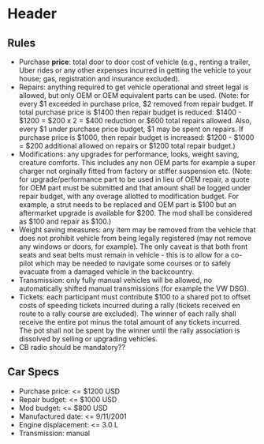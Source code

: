 <!-- TITLE: Rally Cars -->
<!-- SUBTITLE: A quick summary of Rally Cars -->

# Header

## Rules
* Purchase **price**: total door to door cost of vehicle (e.g., renting a trailer, Uber rides or any other expenses incurred in getting the vehicle to your house; gas, registration and insurance excluded).
* Repairs: anything required to get vehicle operational and street legal is allowed, but only OEM or OEM equivalent parts can be used. (Note: for every $1 exceeded in purchase price, $2 removed from repair budget. If total purchase price is $1400 then repair budget is reduced: $1400 - $1200 = $200 x 2 = $400 reduction or $600 total repairs allowed.  Also, every $1 under purchase price budget, $1 may be spent on repairs. If purchase price is $1000, then repair budget is increased: $1200 - $1000 = $200 additional allowed on repairs or $1200 total repair budget.)
* Modifications: any upgrades for performance, looks, weight saving, creature comforts. This includes any non OEM parts for example a super charger not orginally fitted from factory or stiffer suspension etc.  (Note: for upgrade/performance part to be used in lieu of OEM repair, a quote for OEM part must be submitted and that amount shall be logged under repair budget, with any overage allotted to modification budget. For example, a strut needs to be replaced and OEM part is $100 but an aftermarket upgrade is available for $200.  The mod shall be considered as $100 and repair as $100.)
* Weight saving measures: any item may be removed from the vehicle that does not prohibit vehicle from being legally registered (may not remove any windows or doors, for example). The only caveat is that both front seats and seat belts must remain in vehicle - this is to allow for a co-pilot which may be needed to navigate some courses or to safely evacuate from a damaged vehicle in the backcountry.
* Transmission: only fully manual vehicles will be allowed, no automatically shifted manual transmissions (for example the VW DSG).
* Tickets: each participant must contribute $100 to a shared pot to offset costs of speeding tickets incurred during a rally (tickets received en route to a rally course are excluded). The winner of each rally shall receive the entire pot minus the total amount of any tickets incurred.  The pot shall not be spent by the winner until the rally association is dissolved by selling or upgrading vehicles.
* CB radio should be mandatory??

## Car Specs
* Purchase price: <= $1200 USD
* Repair budget: <= $1000 USD
* Mod budget: <= $800 USD
* Manufactured date: <= 9/11/2001
* Engine displacement: <= 3.0 L
* Transmission: manual